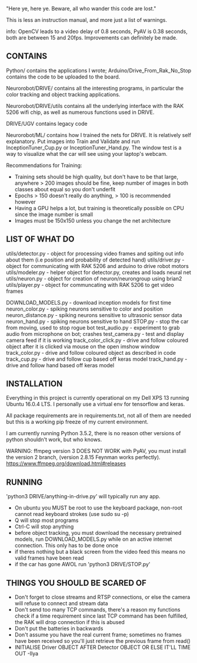 "Here ye, here ye.
Beware, all who wander this code are lost."

This is less an instruction manual, and more just a list of warnings.

info: OpenCV leads to a video delay of 0.8 seconds, PyAV is 0.38 seconds, both are between 15 and 20fps. Improvements can definitely be made.


CONTAINS
----------------------------------------------
Python/ contains the applications I wrote; Arduino/Drive_From_Rak_No_Stop
contains the code to be uploaded to the board. 

Neurorobot/DRIVE/ contains all the interesting programs, in particular the
color tracking and object tracking applications.

Neurorobot/DRIVE/utils contains all the underlying interface with the RAK 5206
wifi chip, as well as numerous functions used in DRIVE.

DRIVE/UGV contains legacy code

Neurorobot/ML/ contains how I trained the nets for DRIVE. It is relatively
self explanatory. Put images into Train and Validate and run 
InceptionTuner_Cup.py or InceptionTuner_Hand.py. The window test is a way
to visualize what the car will see using your laptop's webcam.

Recommendations for Training:
- Training sets should be high quality, but don't have to be that large, 
anywhere > 200 images should be fine, keep number of images in both classes
about equal so you don't underfit
- Epochs > 150 doesn't really do anything, > 100 is recommended however
- Having a GPU helps a lot, but training is theoretically possible on CPU 
since the image number is small
- Images must be 150x150 unless you change the net architecture


LIST OF WHAT DO
----------------------------------------------
utils/detector.py - object for processing video frames and spiting out info 
	about them (i.e position and probability of detected hand)
utils/driver.py - object for communicating with RAK 5206 and arduino to drive
	robot motors
utils/modeler.py - helper object for detector.py, creates and loads neural net
utils/neuron.py - object for creation of neuron/neurongroup using brian2
utils/player.py - object for communcating with RAK 5206 to get video frames

DOWNLOAD_MODELS.py - download inception models for first time
neuron_color.py - spiking neurons sensitive to color and position
neuron_distance.py - spiking neurons sensitive to ultrasonic sensor data
neuron_hand.py - spiking neurons sensitive to hand
STOP.py - stop the car from moving, used to stop rogue bot
test_audio.py - experiment to grab audio from microphone on bot; crashes
test_camera.py - test and display camera feed if it is working
track_color_click.py - drive and follow coloured object after it is clicked 
	via mouse on the open imshow window
track_color.py - drive and follow coloured object as described in code
track_cup.py - drive and follow cup based off keras model
track_hand.py - drive and follow hand based off keras model


INSTALLATION
----------------------------------------------
Everything in this project is currently operational on my Dell XPS 13 running
Ubuntu 16.0.4 LTS. I personally use a virtual env for tensorflow and keras.

All package requirements are in requirements.txt, not all of them are needed
but this is a working pip freeze of my current environment.

I am currently running Python 3.5.2, there is no reason other versions of 
python shouldn't work, but who knows.

WARNING: ffmpeg version 3 DOES NOT WORK with PyAV, you must install the
version 2 branch, (version 2.8.15 Feynman works perfectly). 
https://www.ffmpeg.org/download.html#releases


RUNNING
----------------------------------------------
'python3 DRIVE/anything-in-drive.py' will typically run any app.

- On ubuntu you MUST be root to use the keyboard package, non-root cannot read
keyboard strokes (use sudo su -p) 
- Q will stop most programs
- Ctrl-C will stop anything
- before object tracking, you must download the necessary pretrained models,
run DOWNLOAD_MODELS.py while on an active internet connection. This only
has to be done once
- if theres nothing but a black screen from the video feed this means no valid
frames have been read
- if the car has gone AWOL run 'python3 DRIVE/STOP.py'


THINGS YOU SHOULD BE SCARED OF
----------------------------------------------
- Don't forget to close streams and RTSP connections, or else the camera will 
refuse to connect and stream data
- Don't send too many TCP commands, there's a reason my functions check if a
time requirement since last TCP command has been fulfilled, the RAK will drop
connection if this is abused
- Don't put the batteries in backwards
- Don't assume you have the real current frame; sometimes no frames have been 
received so you'll just retrieve the previous frame from read()
- INITIALISE Driver OBJECT AFTER Detector OBJECT OR ELSE IT'LL TIME OUT
-Ilya


